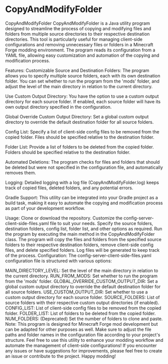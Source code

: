 # CopyAndModifyFolder
CopyAndModifyFolder
CopyAndModifyFolder is a Java utility program designed to streamline the process of copying and modifying files and folders from multiple source directories to their respective destination directories. This tool is particularly useful for managing client-side configurations and removing unnecessary files or folders in a Minecraft Forge modding environment. The program reads its configuration from a YAML file, allowing easy customization and automation of the copying and modification process.

Features:
Customizable Source and Destination Folders: The program allows you to specify multiple source folders, each with its own destination folder. You can set whether to run the program from the 'mods' folder, and adjust the level of the main directory in relation to the current directory.

Use Custom Output Directory: You have the option to use a custom output directory for each source folder. If enabled, each source folder will have its own output directory specified in the configuration.

Global Override Custom Output Directory: Set a global custom output directory to override the default destination folder for all source folders.

Config List: Specify a list of client-side config files to be removed from the copied folder. Files should be specified relative to the destination folder.

Folder List: Provide a list of folders to be deleted from the copied folder. Folders should be specified relative to the destination folder.

Automated Deletions: The program checks for files and folders that should be deleted but were not specified in the configuration file, and automatically removes them.

Logging: Detailed logging with a log file (CopyAndModifyFolder.log) keeps track of copied files, deleted folders, and any potential errors.

Gradle Support: This utility can be integrated into your Gradle project as a build task, making it easy to automate the copying and modification process as part of your development workflow.

Usage:
Clone or download the repository.
Customize the config-server-client-side-files.yaml file to suit your needs. Specify the source folders, destination folders, config list, folder list, and other options as required.
Run the program by executing the main method in the CopyAndModifyFolder class.
The program will copy the files and folders from the specified source folders to their respective destination folders, remove client-side config files, and delete specified folders. Log files will be generated to keep track of the process.
Configuration:
The config-server-client-side-files.yaml configuration file is structured with various options:

MAIN_DIRECTORY_LEVEL: Set the level of the main directory in relation to the current directory.
RUN_FROM_MODS: Set whether to run the program from the 'mods' folder.
GLOBAL_OVERRIDE_CUSTOM_OUTPUT_DIR: Set a global custom output directory to override the default destination folder for all source folders.
USE_CUSTOM_OUTPUT_DIR: Set whether to use a custom output directory for each source folder.
SOURCE_FOLDERS: List of source folders with their respective custom output directories (if enabled).
CONFIG_LIST: List of client-side config files to be removed from the copied folder.
FOLDER_LIST: List of folders to be deleted from the copied folder.
NUM_FOLDERS: (Deprecated) Set the number of folders to clone and paste.
Note:
This program is designed for Minecraft Forge mod development but can be adapted for other purposes as well.
Make sure to adjust the file paths and folder names in the configuration file according to your project's structure.
Feel free to use this utility to enhance your modding workflow and automate the management of client-side configurations! If you encounter any issues or have suggestions for improvements, please feel free to create an issue or contribute to the project. Happy modding!
